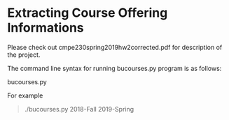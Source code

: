 # Extracting Course Offering Informations

Please check out cmpe230spring2019hw2corrected.pdf for description of the project.


The command line syntax for running bucourses.py program is as follows:

bucourses.py <start semester> <end-semester>



For example

> ./bucourses.py 2018-Fall 2019-Spring